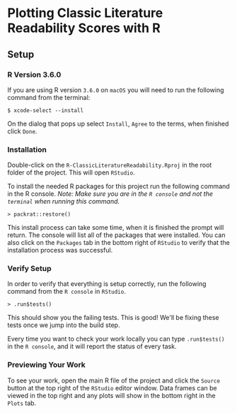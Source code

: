 # Plotting Classic Literature Readability Scores with R

## Setup

### R Version 3.6.0

If you are using R version `3.6.0` on `macOS` you will need to run the following command from the terminal:

```
$ xcode-select --install
```

On the dialog that pops up select `Install`, `Agree` to the terms, when finished click `Done`.

### Installation

Double-click on the `R-ClassicLiteratureReadability.Rproj` in the root folder of the project. This will open `RStudio`.

To install the needed R packages for this project run the following command in the R console. 
*Note: Make sure you are in the `R console` and not the `terminal` when running this command.*

```
> packrat::restore()
```

This install process can take some time, when it is finished the prompt will return.
The console will list all of the packages that were installed.
You can also click on the `Packages` tab in the bottom right of `RStudio` to verify that the installation process was successful.

### Verify Setup

In order to verify that everything is setup correctly, run the following command from the `R console` in `RStudio`.

```
> .run$tests()
```

This should show you the failing tests. This is good! We'll be fixing these tests once we jump into the build step.

Every time you want to check your work locally you can type `.run$tests()` in the `R console`, and it will report the status of every task.

### Previewing Your Work

To see your work, open the main R file of the project and click the `Source` button at the top right of the `RStudio` editor window.  Data frames can be viewed in the top right and any plots will show in the bottom right in the `Plots` tab.
